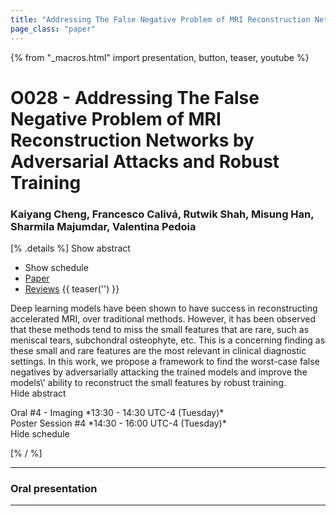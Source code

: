 ```yaml
---
title: "Addressing The False Negative Problem of MRI Reconstruction Networks by Adversarial Attacks and Robust Training"
page_class: "paper"
---
```


{% from "_macros.html" import presentation, button, teaser, youtube %}

# O028 - Addressing The False Negative Problem of MRI Reconstruction Networks by Adversarial Attacks and Robust Training

### Kaiyang Cheng, Francesco Calivá, Rutwik Shah, Misung Han, Sharmila Majumdar, Valentina Pedoia

[% .details %]
<a class="toggle_visibility" data-selector=".abstract" data-level="3">Show abstract</a>
- <a class="toggle_visibility" data-selector=".schedule" data-level="3">Show schedule</a>
- <a href="https://openreview.net/pdf?id=7NF2rZwE-z">Paper</a>
- <a href="https://openreview.net/forum?id=7NF2rZwE-z">Reviews</a>
{{ teaser('') }}

<p>
    <span class="abstract">
        Deep learning models have been shown to have success in reconstructing accelerated MRI, over traditional methods. However, it has been observed that these methods tend to miss the small features that are rare, such as meniscal tears, subchondral osteophyte, etc. This is a concerning finding as these small and rare features are the most relevant in clinical diagnostic settings. In this work, we propose a framework to find the worst-case false negatives by adversarially attacking the trained models and improve the models\' ability to reconstruct the small features by robust training.
        <br>
        <span class="actions"><a class="toggle_visibility" data-level="2">Hide abstract</a></span>
    </span>
</p>

<p>
    <span class="schedule">
        Oral #4 - Imaging *13:30 - 14:30 UTC-4 (Tuesday)*<br>Poster Session #4 *14:30 - 16:00 UTC-4 (Tuesday)*
        <br>
        <span class="actions"><a class="toggle_visibility" data-level="2">Hide schedule</a></span>
    </span>
</p>

<!-- {{ button("Access paper channel", "https://chat.midl.io/channel/o028") }} -->
[% / %]

---

### Oral presentation

---


